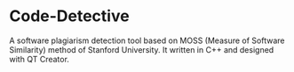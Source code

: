 # Code-Detective
A software plagiarism detection tool based on MOSS (Measure of Software Similarity) method of Stanford University. It written in C++ and designed with QT Creator.
